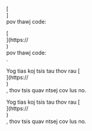 [<br host>]<br action>pov thawj code:<br code>

[<br host>](https://<br host>)<br action>pov thawj code:<br code>.

Yog tias koj tsis tau thov rau [<br host>](https://<br host>)<br action>, thov tsis quav ntsej cov lus no.

Yog tias koj tsis tau thov rau [<br host>](https://<br host>)<br action>, thov tsis quav ntsej cov lus no.
